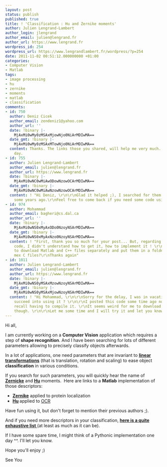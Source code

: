 ```yaml
---
layout: post
status: publish
published: true
title: ! 'Classification : Hu and Zernike moments'
author: Julien Lengrand-Lambert
author_login: jlengrand
author_email: julien@lengrand.fr
author_url: https://www.lengrand.fr
wordpress_id: 254
wordpress_url: https://www.lengrandlambert.fr/wordpress/?p=254
date: 2011-11-02 00:51:12.000000000 +01:00
categories:
- Computer Vision
- Matlab
tags:
- image processing
- hu
- zernike
- moments
- matlab
- classification
comments:
- id: 750
  author: Deniz Cicek
  author_email: zendeniz1@yahoo.com
  author_url: ''
  date: !binary |-
    MjAxMi0wMy0zMSAxMjowNjo0NiArMDIwMA==
  date_gmt: !binary |-
    MjAxMi0wMy0zMSAxMTowNjo0NiArMDIwMA==
  content: Thanks. The links those you shared, will help me very much. Have a nice
    day.
- id: 755
  author: Julien Lengrand-Lambert
  author_email: julien@lengrand.fr
  author_url: https://www.lengrand.fr
  date: !binary |-
    MjAxMi0wNC0wMiAwODowNzowOCArMDIwMA==
  date_gmt: !binary |-
    MjAxMi0wNC0wMiAwNzowNzowOCArMDIwMA==
  content: ! "Hi Deniz, \r\n\r\nGlad it helped ;), I searched for them a long time
    some years ago.\r\nFeel free to come back if you need some code using them :)."
- id: 974
  author: Mohammad
  author_email: bagheri@cs.dal.ca
  author_url: ''
  date: !binary |-
    MjAxMi0wNS0xMyAxODo0NzoyNSArMDIwMA==
  date_gmt: !binary |-
    MjAxMi0wNS0xMyAxNzo0NzoyNSArMDIwMA==
  content: ! "First, thank you so much for your post... But, regarding the Zernike
    code, I didn't understand how to get it, how to implement it ! \r\nDoes I need
    to download Matlab and C++ files separately and put them in a folder and then
    mex C files?\r\nThanks again"
- id: 1011
  author: Julien Lengrand-Lambert
  author_email: julien@lengrand.fr
  author_url: https://www.lengrand.fr
  date: !binary |-
    MjAxMi0wNS0yMSAxMzowNzoyNSArMDIwMA==
  date_gmt: !binary |-
    MjAxMi0wNS0yMSAxMjowNzoyNSArMDIwMA==
  content: ! "Hi Mohammad, \r\n\r\nSorry for the delay, I was in vacation. Did you
    succeed into using it ? \r\n\r\nI posted this code some time ago now, but I do
    recall having to compile it. \r\nIt seems weird for me to download each file separately
    though. \r\n\r\nLet me some time and I will try it and let you know :)"
---
```

Hi all,

I am currently working on a <strong>Computer Vision</strong> application which requires a step of <strong>shape recognition</strong>. And I have been searching for lots of different parameters allowing to precisely classify objects afterwards.

In a lot of applications, one need parameters that are invariant to <strong><a title="linear transformation" href="https://en.wikipedia.org/wiki/Linear_map" target="_blank">linear transformations</a></strong> (that is translation, rotation and scaling) to ease object <strong>classification</strong> in various conditions.

If you search for such parameters, you will quickly hear the name of <strong><a title="zernike moments" href="https://homepages.inf.ed.ac.uk/rbf/CVonline/LOCAL_COPIES/SHUTLER3/node11.html" target="_blank">Zernicke</a></strong> and <strong><a title="hu" href="https://en.wikipedia.org/wiki/Image_moment" target="_blank">Hu</a> </strong>moments.  Here are links to a <strong>Matlab</strong> implementation of those descriptors:
<ul>
	<li><strong><a href="https://murphylab.web.cmu.edu/publications/boland/thesis_all.html" target="_blank">Zernike</a></strong> applied to protein localization</li>
	<li><strong><a href="https://www.cc.gatech.edu/~kwatra/computer_vision/ocr/OCR.html" target="_blank">Hu</a> </strong>applied to <a title="ocr" href="https://en.wikipedia.org/wiki/Optical_character_recognition" target="_blank">OCR</a></li>
</ul>
<div id="post-body-5906015610342128589">

Have fun using it, but don't forget to mention their previous authors ;).

And if you need more descriptors in your classification, <a title="visual descriptors" href="https://en.wikipedia.org/wiki/Visual_descriptors" target="_blank"><strong>here is a quite exhaustive list</strong> </a>(at least as much as it can be).

If I have some spare time, I might think of a Pythonic implementation one day ^^. I'll let you know.

Hope you'll enjoy ;)

See You

</div>
